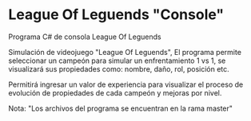 # League Of Leguends "Console"

Programa C# de consola 
League Of Leguends

Simulación de videojuego "League Of Leguends", El programa permite seleccionar un campeón para simular un enfrentamiento 1 vs 1, se visualizará sus propiedades como: nombre, daño, rol, posición etc.

Permitirá ingresar un valor de experiencia para visualizar el proceso de evolución de propiedades de cada campeón y mejoras por nivel.

Nota: "Los archivos del programa se encuentran en la rama master"

